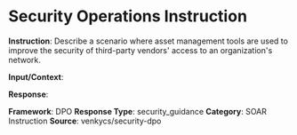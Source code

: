 # Security Operations Instruction

**Instruction**: Describe a scenario where asset management tools are used to improve the security of third-party vendors' access to an organization's network.

**Input/Context**: 

**Response**: 

**Framework**: DPO
**Response Type**: security_guidance
**Category**: SOAR Instruction
**Source**: venkycs/security-dpo
